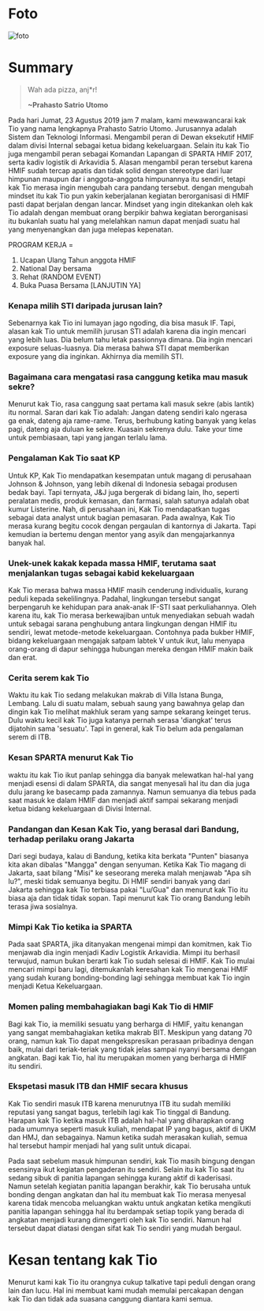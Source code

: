 # Foto
![foto](./16518240-16518327-16518380-16518400-16518404.jpg)
# Summary

>Wah ada pizza, anj*r!
>
>**~Prahasto Satrio Utomo**

Pada hari Jumat, 23 Agustus 2019 jam 7 malam, kami mewawancarai kak Tio yang nama lengkapnya Prahasto Satrio Utomo. Jurusannya adalah Sistem dan Teknologi Informasi. Mengambil peran di Dewan eksekutif HMIF dalam divisi Internal sebagai ketua bidang kekeluargaan. Selain itu kak Tio juga mengambil peran sebagai Komandan Lapangan di SPARTA HMIF 2017, serta kadiv logistik di Arkavidia 5.
Alasan mengambil peran tersebut karena HMIF sudah tercap apatis dan tidak solid dengan stereotype dari luar himpunan maupun dar i anggota-anggota himpunannya itu sendiri, tetapi kak Tio merasa ingin mengubah cara pandang tersebut. dengan mengubah mindset itu kak Tio pun yakin keberjalanan kegiatan berorganisasi di HMIF pasti dapat berjalan dengan lancar. Mindset yang ingin ditekankan oleh kak Tio adalah dengan membuat orang berpikir bahwa kegiatan berorganisasi itu bukanlah suatu hal yang melelahkan namun dapat menjadi suatu hal yang menyenangkan dan juga melepas kepenatan.

PROGRAM KERJA =
1. Ucapan Ulang Tahun anggota HMIF
2. National Day bersama
3. Rehat (RANDOM EVENT)
4. Buka Puasa Bersama
[LANJUTIN YA]

### Kenapa milih STI daripada jurusan lain?
Sebenarnya kak Tio ini lumayan jago ngoding, dia bisa masuk IF. Tapi, alasan kak Tio untuk memilih jurusan STI adalah karena dia ingin mencari yang lebih luas. Dia belum tahu letak passionnya dimana. Dia ingin mencari exposure seluas-luasnya. Dia merasa bahwa STI dapat memberikan exposure yang dia inginkan. Akhirnya dia memilih STI.

### Bagaimana cara mengatasi rasa canggung ketika mau masuk sekre?
Menurut kak Tio, rasa canggung saat pertama kali masuk sekre (abis lantik) itu normal. Saran dari kak Tio adalah: Jangan dateng sendiri kalo ngerasa ga enak, dateng aja rame-rame. Terus, berhubung kating banyak yang kelas pagi, dateng aja duluan ke sekre. Kuasain sekrenya dulu. Take your time untuk pembiasaan, tapi yang jangan terlalu lama.

### Pengalaman Kak Tio saat KP
Untuk KP, Kak Tio mendapatkan kesempatan untuk magang di perusahaan Johnson & Johnson, yang lebih dikenal di Indonesia sebagai produsen bedak bayi. Tapi ternyata, J&J juga bergerak di bidang lain, lho, seperti peralatan medis, produk kemasan, dan farmasi, salah satunya adalah obat kumur Listerine. Nah, di perusahaan ini, Kak Tio mendapatkan tugas sebagai data analyst untuk bagian pemasaran. Pada awalnya, Kak Tio merasa kurang begitu cocok dengan pergaulan di kantornya di Jakarta. Tapi kemudian ia bertemu dengan mentor yang asyik dan mengajarkannya banyak hal.

### Unek-unek kakak kepada massa HMIF, terutama saat menjalankan tugas sebagai kabid kekeluargaan
Kak Tio merasa bahwa massa HMIF masih cenderung individualis, kurang peduli kepada sekelilingnya. Padahal, lingkungan tersebut sangat berpengaruh ke kehidupan para anak-anak IF-STI saat perkuliahannya. Oleh karena itu, kak Tio merasa berkewajiban untuk menyediakan sebuah wadah untuk sebagai sarana penghubung antara lingkungan dengan HMIF itu sendiri, lewat metode-metode kekeluargaan. Contohnya pada bukber HMIF, bidang kekeluargaan mengajak satpam labtek V untuk ikut, lalu menyapa orang-orang di dapur sehingga hubungan mereka dengan HMIF makin baik dan erat.

### Cerita serem kak Tio
Waktu itu kak Tio sedang melakukan makrab di Villa Istana Bunga, Lembang. Lalu di suatu malam, sebuah saung yang bawahnya gelap dan dingin kak Tio melihat makhluk seram yang sampe sekarang keinget terus. Dulu waktu kecil kak Tio juga katanya pernah serasa 'diangkat' terus dijatohin sama 'sesuatu'. Tapi in general, kak Tio belum ada pengalaman serem di ITB. 

### Kesan SPARTA menurut Kak Tio
waktu itu kak Tio ikut panlap sehingga dia banyak melewatkan hal-hal yang menjadi esensi di dalam SPARTA, dia sangat menyesali hal itu dan dia juga dulu jarang ke basecamp pada zamannya. Namun semuanya dia tebus pada saat masuk ke dalam HMIF dan menjadi aktif sampai sekarang menjadi ketua bidang kekeluargaan di Divisi Internal.

### Pandangan dan Kesan Kak Tio, yang berasal dari Bandung, terhadap perilaku orang Jakarta
Dari segi budaya, kalau di Bandung, ketika kita berkata "Punten" biasanya kita akan dibalas "Mangga" dengan senyuman. Ketika Kak Tio magang di Jakarta, saat bilang "Misi" ke seseorang mereka malah menjawab "Apa sih lu?", meski tidak semuanya begitu. Di HMIF sendiri banyak yang dari Jakarta sehingga kak Tio terbiasa pakai "Lu/Gua" dan menurut kak Tio itu biasa aja dan tidak tidak sopan. Tapi menurut kak Tio orang Bandung lebih terasa jiwa sosialnya.

### Mimpi Kak Tio ketika ia SPARTA
Pada saat SPARTA, jika ditanyakan mengenai mimpi dan komitmen, kak Tio menjawab dia ingin menjadi Kadiv Logistik Arkavidia. Mimpi itu berhasil terwujud, namun bukan berarti kak Tio sudah selesai di HMIF. Kak Tio mulai mencari mimpi baru lagi, ditemukanlah keresahan kak Tio mengenai HMIF yang sudah kurang bonding-bonding lagi sehingga membuat kak Tio ingin menjadi Ketua Kekeluargaan. 

### Momen paling membahagiakan bagi Kak Tio di HMIF
Bagi kak Tio, ia memiliki sesuatu yang berharga di HMIF, yaitu kenangan yang sangat membahagiakan ketika makrab BIT. Meskipun yang datang 70 orang, namun kak Tio dapat mengekspresikan perasaan pribadinya dengan baik, mulai dari teriak-teriak yang tidak jelas sampai nyanyi bersama dengan angkatan. Bagi kak Tio, hal itu merupakan momen yang berharga di HMIF itu sendiri.

### Ekspetasi masuk ITB dan HMIF secara khusus
Kak Tio sendiri masuk ITB karena menurutnya ITB itu sudah memiliki reputasi yang sangat bagus, terlebih lagi kak Tio tinggal di Bandung. Harapan kak Tio ketika masuk ITB adalah hal-hal yang diharapkan orang pada umumnya seperti masuk kuliah, mendapat IP yang bagus, aktif di UKM dan HMJ, dan sebagainya. Namun ketika sudah merasakan kuliah, semua hal tersebut hampir menjadi hal yang sulit untuk dicapai.

Pada saat sebelum masuk himpunan sendiri, kak Tio masih bingung dengan esensinya ikut kegiatan pengaderan itu sendiri. Selain itu kak Tio saat itu sedang sibuk di panitia lapangan sehingga kurang aktif di kaderisasi. Namun setelah kegiatan panitia lapangan berakhir, kak Tio berusaha untuk bonding dengan angkatan dan hal itu membuat kak Tio merasa menyesal karena tidak mencoba meluangkan waktu untuk angkatan ketika mengikuti panitia lapangan sehingga hal itu berdampak setiap topik yang berada di angkatan menjadi kurang dimengerti oleh kak Tio sendiri. Namun hal tersebut dapat diatasi dengan sifat kak Tio sendiri yang mudah bergaul.

# Kesan tentang kak Tio
Menurut kami kak Tio itu orangnya cukup talkative tapi peduli dengan orang lain dan lucu. Hal ini membuat kami mudah memulai percakapan dengan kak Tio dan tidak ada suasana canggung diantara kami semua.

